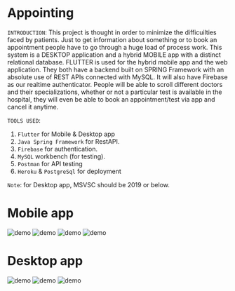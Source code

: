 # Appointing
`INTRODUCTION`:
This project is thought in order to minimize the difficuilties faced by patients. Just to get information about 
something or to book an appointment people have to go through a huge load of process work. This system is a 
DESKTOP application and a hybrid MOBILE app with a distinct relational database. 
FLUTTER is used for the hybrid mobile app and the web application. They both have a backend built on SPRING 
Framework with an absolute use of REST APIs connected with MySQL. It will also have Firebase as our realtime 
authenticator. People will be able to scroll different doctors and their specializations, whether or not a 
particular test is available in the hospital, they will even be able to book an appointment/test via app and cancel 
it anytime.

`TOOLS USED`:
1. `Flutter` for Mobile & Desktop app
2. `Java Spring Framework` for RestAPI.
3. `Firebase` for authentication.
4. `MySQL` workbench (for testing).
5. `Postman` for API testing
6. `Heroku` & `PostgreSql` for deployment

`Note`: for Desktop app, MSVSC should be 2019 or below.

# Mobile app

![demo](images/1.jpg)
![demo](images/2.jpg)
![demo](images/5.jpg)
![demo](images/7.jpg)

# Desktop app

![demo](images/one.png)
![demo](images/two.png)
![demo](images/three.png)
